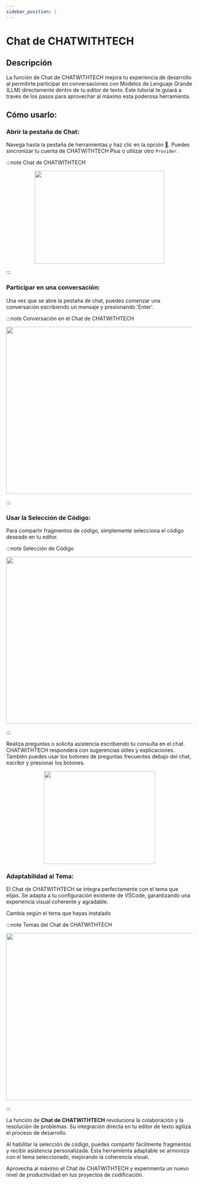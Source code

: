 ```yaml
---
sidebar_position: 1
---
```


# Chat de CHATWITHTECH

## Descripción
La función de Chat de CHATWITHTECH mejora tu experiencia de desarrollo al permitirte participar en conversaciones con Modelos de Lenguaje Grande (LLM) directamente dentro de tu editor de texto. Este tutorial te guiará a través de los pasos para aprovechar al máximo esta poderosa herramienta.

## Cómo usarlo:
### Abrir la pestaña de Chat:
Navega hasta la pestaña de herramientas y haz clic en la opción 💬. Puedes sincronizar tu cuenta de CHATWITHTECH Plus o utilizar otro `Provider`.

:::note Chat de CHATWITHTECH
<p align="center">
      <img width="350" height="250" src="https://github.com/davila7/code-gpt-docs/assets/37567214/7f0d756a-4698-44a4-bff7-77d68f69f585" />
</p>
:::

### Participar en una conversación:

Una vez que se abre la pestaña de chat, puedes comenzar una conversación escribiendo un mensaje y presionando 'Enter'.

:::note Conversación en el Chat de CHATWITHTECH
<p align="center">
      <img width="600" height="450" src="https://github.com/davila7/code-gpt-docs/assets/37567214/286fd1a9-beda-42a5-8219-760da8f8eb25"/>
</p>
:::

### Usar la Selección de Código:
Para compartir fragmentos de código, simplemente selecciona el código deseado en tu editor.

:::note Selección de Código
<p align="center">
      <img width="600" height="450"  src="https://github.com/davila7/code-gpt-docs/assets/37567214/021b2fbb-c5ce-459c-bceb-dc0e8d42f404" />
</p>
:::

Realiza preguntas o solicita asistencia escribiendo tu consulta en el chat. CHATWITHTECH responderá con sugerencias útiles y explicaciones. También puedes usar los botones de preguntas frecuentes debajo del chat, escribir y presionar los botones.

<p align="center">
    <img width="300" height="250"  src="https://github.com/davila7/code-gpt-docs/assets/37567214/1fcb06ec-6439-4e9f-bcd9-8af0f635ccc2" />
</p>


### Adaptabilidad al Tema:

El Chat de CHATWITHTECH se integra perfectamente con el tema que elijas. Se adapta a tu configuración existente de VSCode, garantizando una experiencia visual coherente y agradable.

Cambia según el tema que hayas instalado

:::note Temas del Chat de CHATWITHTECH
<p align="center">
    <img width="600" height="450"  src="https://github.com/davila7/code-gpt-docs/assets/37567214/412c744e-ff7e-4a83-9080-474f056ec644" />
</p>
:::

La función de **Chat de CHATWITHTECH** revoluciona la colaboración y la resolución de problemas. Su integración directa en tu editor de texto agiliza el proceso de desarrollo.

Al habilitar la selección de código, puedes compartir fácilmente fragmentos y recibir asistencia personalizada. Esta herramienta adaptable se armoniza con el tema seleccionado, mejorando la coherencia visual.

Aprovecha al máximo el Chat de CHATWITHTECH y experimenta un nuevo nivel de productividad en tus proyectos de codificación.
